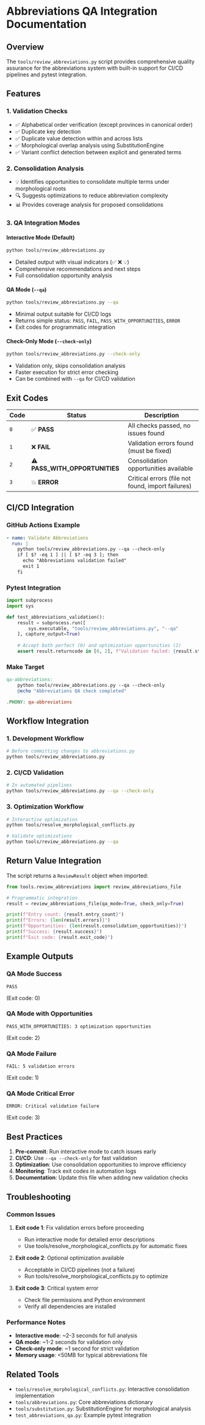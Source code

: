 # Abbreviations QA Integration Documentation

## Overview

The `tools/review_abbreviations.py` script provides comprehensive quality assurance for the abbreviations system with built-in support for CI/CD pipelines and pytest integration.

## Features

### 1. **Validation Checks**
- ✅ Alphabetical order verification (except provinces in canonical order)
- ✅ Duplicate key detection
- ✅ Duplicate value detection within and across lists
- ✅ Morphological overlap analysis using SubstitutionEngine
- ✅ Variant conflict detection between explicit and generated terms

### 2. **Consolidation Analysis**
- 💡 Identifies opportunities to consolidate multiple terms under morphological roots
- 🔍 Suggests optimizations to reduce abbreviation complexity
- 📊 Provides coverage analysis for proposed consolidations

### 3. **QA Integration Modes**

#### Interactive Mode (Default)
```bash
python tools/review_abbreviations.py
```
- Detailed output with visual indicators (✅ ❌ 💡)
- Comprehensive recommendations and next steps
- Full consolidation opportunity analysis

#### QA Mode (`--qa`)
```bash
python tools/review_abbreviations.py --qa
```
- Minimal output suitable for CI/CD logs
- Returns simple status: `PASS`, `FAIL`, `PASS_WITH_OPPORTUNITIES`, `ERROR`
- Exit codes for programmatic integration

#### Check-Only Mode (`--check-only`)
```bash
python tools/review_abbreviations.py --check-only
```
- Validation only, skips consolidation analysis
- Faster execution for strict error checking
- Can be combined with `--qa` for CI/CD validation

## Exit Codes

| Code | Status | Description |
|------|--------|-------------|
| `0` | ✅ **PASS** | All checks passed, no issues found |
| `1` | ❌ **FAIL** | Validation errors found (must be fixed) |
| `2` | ⚠️ **PASS_WITH_OPPORTUNITIES** | Consolidation opportunities available |
| `3` | 💥 **ERROR** | Critical errors (file not found, import failures) |

## CI/CD Integration

### GitHub Actions Example
```yaml
- name: Validate Abbreviations
  run: |
    python tools/review_abbreviations.py --qa --check-only
    if [ $? -eq 1 ] || [ $? -eq 3 ]; then
      echo "Abbreviations validation failed"
      exit 1
    fi
```

### Pytest Integration
```python
import subprocess
import sys

def test_abbreviations_validation():
    result = subprocess.run([
        sys.executable, "tools/review_abbreviations.py", "--qa"
    ], capture_output=True)
    
    # Accept both perfect (0) and optimization opportunities (2)
    assert result.returncode in [0, 2], f"Validation failed: {result.stdout}"
```

### Make Target
```makefile
qa-abbreviations:
	python tools/review_abbreviations.py --qa --check-only
	@echo "Abbreviations QA check completed"

.PHONY: qa-abbreviations
```

## Workflow Integration

### 1. **Development Workflow**
```bash
# Before committing changes to abbreviations.py
python tools/review_abbreviations.py
```

### 2. **CI/CD Validation**
```bash
# In automated pipelines
python tools/review_abbreviations.py --qa --check-only
```

### 3. **Optimization Workflow**
```bash
# Interactive optimization
python tools/resolve_morphological_conflicts.py

# Validate optimizations
python tools/review_abbreviations.py --qa
```

## Return Value Integration

The script returns a `ReviewResult` object when imported:

```python
from tools.review_abbreviations import review_abbreviations_file

# Programmatic integration
result = review_abbreviations_file(qa_mode=True, check_only=True)

print(f"Entry count: {result.entry_count}")
print(f"Errors: {len(result.errors)}")
print(f"Opportunities: {len(result.consolidation_opportunities)}")
print(f"Success: {result.success}")
print(f"Exit code: {result.exit_code}")
```

## Example Outputs

### QA Mode Success
```
PASS
```
(Exit code: 0)

### QA Mode with Opportunities
```
PASS_WITH_OPPORTUNITIES: 3 optimization opportunities
```
(Exit code: 2)

### QA Mode Failure
```
FAIL: 5 validation errors
```
(Exit code: 1)

### QA Mode Critical Error
```
ERROR: Critical validation failure
```
(Exit code: 3)

## Best Practices

1. **Pre-commit**: Run interactive mode to catch issues early
2. **CI/CD**: Use `--qa --check-only` for fast validation
3. **Optimization**: Use consolidation opportunities to improve efficiency
4. **Monitoring**: Track exit codes in automation logs
5. **Documentation**: Update this file when adding new validation checks

## Troubleshooting

### Common Issues

1. **Exit code 1**: Fix validation errors before proceeding
   - Run interactive mode for detailed error descriptions
   - Use tools/resolve_morphological_conflicts.py for automatic fixes

2. **Exit code 2**: Optional optimization available
   - Acceptable in CI/CD pipelines (not a failure)
   - Run tools/resolve_morphological_conflicts.py to optimize

3. **Exit code 3**: Critical system error
   - Check file permissions and Python environment
   - Verify all dependencies are installed

### Performance Notes

- **Interactive mode**: ~2-3 seconds for full analysis
- **QA mode**: ~1-2 seconds for validation only
- **Check-only mode**: ~1 second for strict validation
- **Memory usage**: <50MB for typical abbreviations file

## Related Tools

- `tools/resolve_morphological_conflicts.py`: Interactive consolidation implementation
- `tools/abbreviations.py`: Core abbreviations dictionary
- `tools/substitution.py`: SubstitutionEngine for morphological analysis
- `test_abbreviations_qa.py`: Example pytest integration

